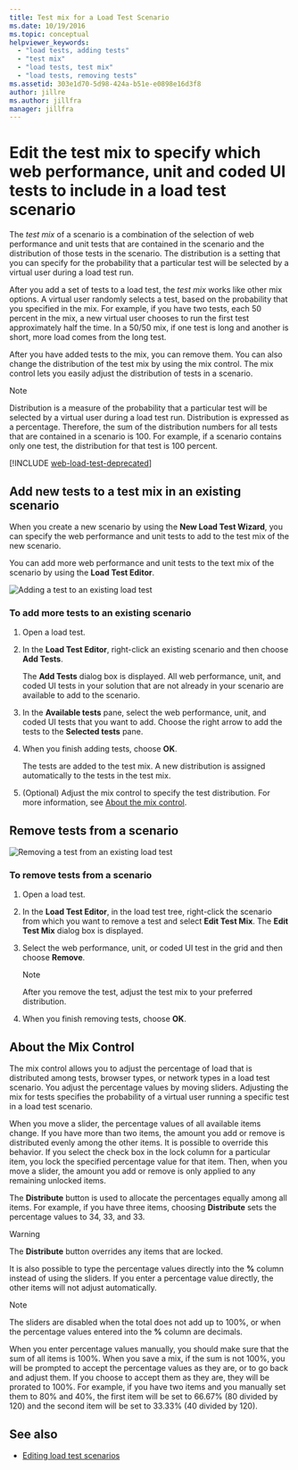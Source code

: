 ```yaml
---
title: Test mix for a Load Test Scenario
ms.date: 10/19/2016
ms.topic: conceptual
helpviewer_keywords:
  - "load tests, adding tests"
  - "test mix"
  - "load tests, test mix"
  - "load tests, removing tests"
ms.assetid: 303e1d70-5d98-424a-b51e-e0898e16d3f8
author: jillre
ms.author: jillfra
manager: jillfra
---
```

# Edit the test mix to specify which web performance, unit and coded UI tests to include in a load test scenario

The *test mix* of a scenario is a combination of the selection of web performance and unit tests that are contained in the scenario and the distribution of those tests in the scenario. The distribution is a setting that you can specify for the probability that a particular test will be selected by a virtual user during a load test run.

After you add a set of tests to a load test, the *test mix* works like other mix options. A virtual user randomly selects a test, based on the probability that you specified in the mix. For example, if you have two tests, each 50 percent in the mix, a new virtual user chooses to run the first test approximately half the time. In a 50/50 mix, if one test is long and another is short, more load comes from the long test.

After you have added tests to the mix, you can remove them. You can also change the distribution of the test mix by using the mix control. The mix control lets you easily adjust the distribution of tests in a scenario.

> [!NOTE]
> Distribution is a measure of the probability that a particular test will be selected by a virtual user during a load test run. Distribution is expressed as a percentage. Therefore, the sum of the distribution numbers for all tests that are contained in a scenario is 100. For example, if a scenario contains only one test, the distribution for that test is 100 percent.

[!INCLUDE [web-load-test-deprecated](includes/web-load-test-deprecated.md)]

## Add new tests to a test mix in an existing scenario

When you create a new scenario by using the **New Load Test Wizard**, you can specify the web performance and unit tests to add to the test mix of the new scenario.

You can add more web performance and unit tests to the text mix of the scenario by using the **Load Test Editor**.

![Adding a test to an existing load test](../test/media/ltest_addingtests.png)

### To add more tests to an existing scenario

1. Open a load test.

2. In the **Load Test Editor**, right-click an existing scenario and then choose **Add Tests**.

     The **Add Tests** dialog box is displayed. All web performance, unit, and coded UI tests in your solution that are not already in your scenario are available to add to the scenario.

3. In the **Available tests** pane, select the web performance, unit, and coded UI tests that you want to add. Choose the right arrow to add the tests to the **Selected tests** pane.

4. When you finish adding tests, choose **OK**.

     The tests are added to the test mix. A new distribution is assigned automatically to the tests in the test mix.

5. (Optional) Adjust the mix control to specify the test distribution. For more information, see [About the mix control](../test/edit-the-test-mix-to-specify-which-web-browsers-types-in-a-load-test-scenario.md).

## Remove tests from a scenario
![Removing a test from an existing load test](../test/media/ltest_removetest.png)

### To remove tests from a scenario

1. Open a load test.

2. In the **Load Test Editor**, in the load test tree, right-click the scenario from which you want to remove a test and select **Edit Test Mix**. The **Edit Test Mix** dialog box is displayed.

3. Select the web performance, unit, or coded UI test in the grid and then choose **Remove**.

    > [!NOTE]
    > After you remove the test, adjust the test mix to your preferred distribution.

4. When you finish removing tests, choose **OK**.

## <a name="EditingTestMixAboutMixControl"></a> About the Mix Control
The mix control allows you to adjust the percentage of load that is distributed among tests, browser types, or network types in a load test scenario. You adjust the percentage values by moving sliders. Adjusting the mix for tests specifies the probability of a virtual user running a specific test in a load test scenario.

When you move a slider, the percentage values of all available items change. If you have more than two items, the amount you add or remove is distributed evenly among the other items. It is possible to override this behavior. If you select the check box in the lock column for a particular item, you lock the specified percentage value for that item. Then, when you move a slider, the amount you add or remove is only applied to any remaining unlocked items.

The **Distribute** button is used to allocate the percentages equally among all items. For example, if you have three items, choosing **Distribute** sets the percentage values to 34, 33, and 33.

> [!WARNING]
> The **Distribute** button overrides any items that are locked.

It is also possible to type the percentage values directly into the **%** column instead of using the sliders. If you enter a percentage value directly, the other items will not adjust automatically.

> [!NOTE]
> The sliders are disabled when the total does not add up to 100%, or when the percentage values entered into the **%** column are decimals.

When you enter percentage values manually, you should make sure that the sum of all items is 100%. When you save a mix, if the sum is not 100%, you will be prompted to accept the percentage values as they are, or to go back and adjust them. If you choose to accept them as they are, they will be prorated to 100%.  For example, if you have two items and you manually set them to 80% and 40%, the first item will be set to 66.67% (80 divided by 120) and the second item will be set to 33.33% (40 divided by 120).

## See also

- [Editing load test scenarios](../test/edit-load-test-scenarios.md)
